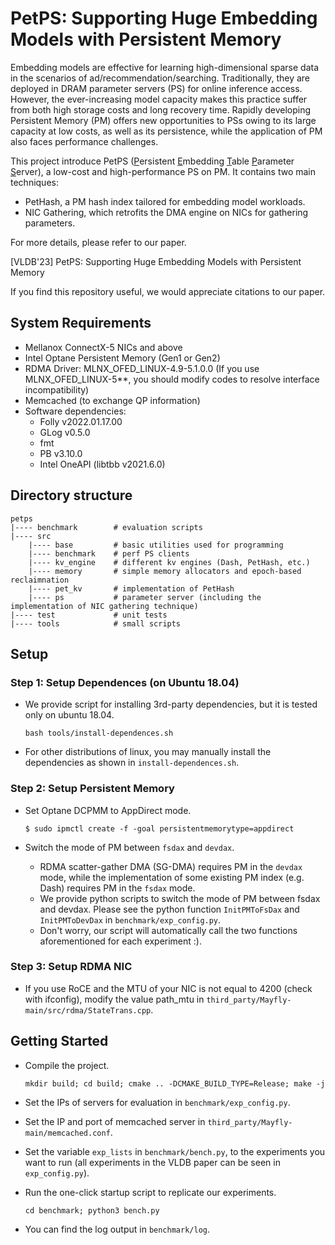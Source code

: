 # PetPS: Supporting Huge Embedding Models with Persistent Memory


Embedding models are effective for learning high-dimensional sparse data in the scenarios of ad/recommendation/searching. 
Traditionally, they are deployed in DRAM parameter servers (PS) for online inference access. However, the ever-increasing model capacity makes this practice suffer from both high storage costs and long recovery time. 
Rapidly developing Persistent Memory (PM) offers new opportunities to PSs owing to its large capacity at low costs, as well as its persistence, while the application of PM also faces performance challenges.

This project introduce PetPS (<u>P</u>ersistent <u>E</u>mbedding <u>T</u>able <u>P</u>arameter <u>S</u>erver), a low-cost and high-performance PS on PM. It contains two main techniques:
- PetHash, a PM hash index tailored for embedding model workloads.
- NIC Gathering, which retrofits the DMA engine on NICs for gathering parameters.

For more details, please refer to our paper.

[VLDB'23] PetPS: Supporting Huge Embedding Models with Persistent Memory

If you find this repository useful, we would appreciate citations to our paper.


## System Requirements
- Mellanox ConnectX-5 NICs and above
- Intel Optane Persistent Memory (Gen1 or Gen2)
- RDMA Driver: MLNX_OFED_LINUX-4.9-5.1.0.0 (If you use MLNX_OFED_LINUX-5**, you should modify codes to resolve interface incompatibility)
- Memcached (to exchange QP information)
- Software dependencies: 
    - Folly v2022.01.17.00
    - GLog v0.5.0
    - fmt
    - PB v3.10.0
    - Intel OneAPI (libtbb v2021.6.0)



## Directory structure
```
petps
|---- benchmark        # evaluation scripts
|---- src              
    |---- base         # basic utilities used for programming
    |---- benchmark    # perf PS clients
    |---- kv_engine    # different kv engines (Dash, PetHash, etc.)
    |---- memory       # simple memory allocators and epoch-based reclaimnation
    |---- pet_kv       # implementation of PetHash
    |---- ps           # parameter server (including the implementation of NIC gathering technique)
|---- test             # unit tests
|---- tools            # small scripts
```

## Setup

### Step 1: Setup Dependences (on Ubuntu 18.04)
- We provide script for installing 3rd-party dependencies, but it is tested only on ubuntu 18.04.

    `bash tools/install-dependences.sh`

- For other distributions of linux, you may manually install the dependencies as shown in `install-dependences.sh`.

### Step 2: Setup Persistent Memory

- Set Optane DCPMM to AppDirect mode.

    `$ sudo ipmctl create -f -goal persistentmemorytype=appdirect`

- Switch the mode of PM between `fsdax` and `devdax`.

    - RDMA scatter-gather DMA (SG-DMA) requires PM in the `devdax` mode, while the implementation of some existing PM index (e.g. Dash) requires PM in the `fsdax` mode. 
    - We provide python scripts to switch the mode of PM between fsdax and devdax. Please see the python function `InitPMToFsDax` and `InitPMToDevDax` in `benchmark/exp_config.py`.
    - Don't worry, our script will automatically call the two functions aforementioned for each experiment :).

### Step 3: Setup RDMA NIC

- If you use RoCE and the MTU of your NIC is not equal to 4200 (check with ifconfig), modify the value path_mtu in `third_party/Mayfly-main/src/rdma/StateTrans.cpp`.

## Getting Started

- Compile the project.
 
    `mkdir build; cd build; cmake .. -DCMAKE_BUILD_TYPE=Release; make -j`
- Set the IPs of servers for evaluation in `benchmark/exp_config.py`.

- Set the IP and port of memcached server in `third_party/Mayfly-main/memcached.conf`.

- Set the variable `exp_lists` in `benchmark/bench.py`, to the experiments you want to run (all experiments in the VLDB paper can be seen in `exp_config.py`).

- Run the one-click startup script to replicate our experiments.

    `cd benchmark; python3 bench.py`

- You can find the log output in `benchmark/log`.

